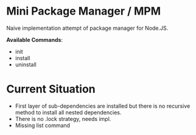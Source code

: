 # Mini Package Manager / MPM

Naive implementation attempt of package manager for Node.JS.

**Available Commands**:

- init
- install
- uninstall

# Current Situation

- First layer of sub-dependencies are installed but there is no recursive method to install all nested
  dependencies.
- There is no .lock strategy, needs impl.
- Missing list command
